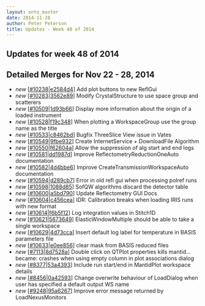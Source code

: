 ```yaml
---
layout: onto_master
date: 2014-11-28
author: Peter Peterson
title: Updates - Week 48 of 2014
---
```

Updates for week 48 of 2014
---------------------------

Detailed Merges for Nov 22 - 28, 2014
-------------------------------------
* *new* \[[#10238](http://trac.mantidproject.org/mantid/ticket/10238)\|[e2584d4](https://github.com/mantidproject/mantid/commit/e2584d4690d125e16d15dee447428a046a5f0643)\] Add plot buttons to new ReflGui
* *new* \[[#10283](http://trac.mantidproject.org/mantid/ticket/10283)\|[3562e89](https://github.com/mantidproject/mantid/commit/3562e896522d6d25022f031292261d1a02bd781e)\] Modify CrystalStructure to use space group and scatterers
* *new* \[[#10509](http://trac.mantidproject.org/mantid/ticket/10509)\|[1d93b66](https://github.com/mantidproject/mantid/commit/1d93b6693e20e9165b6e80e702803c99dcbf5574)\] Display more information about the origin of a loaded instrument
* *new* \[[#10528](http://trac.mantidproject.org/mantid/ticket/10528)\|[f19c348](https://github.com/mantidproject/mantid/commit/f19c348014223d06951406b97d88e47924772491)\] When plotting a WorkspaceGroup use the group name as the title
* *new* \[[#10533](http://trac.mantidproject.org/mantid/ticket/10533)\|[c8462bd](https://github.com/mantidproject/mantid/commit/c8462bd0bc6f3761314e755be268aba5dd0745d0)\] Bugfix ThreeSlice View issue in Vates
* *new* \[[#10549](http://trac.mantidproject.org/mantid/ticket/10549)\|[9fbe932](https://github.com/mantidproject/mantid/commit/9fbe93276b4e9fbcc8912a13f26d27eeade10aef)\] Create InternetService + DownloadFile Algorithm
* *new* \[[#10550](http://trac.mantidproject.org/mantid/ticket/10550)\|[f62604a](https://github.com/mantidproject/mantid/commit/f62604a1deb007df15e6036c74b6acef612de539)\] Allow the suppression of alg start and end logs
* *new* \[[#10581](http://trac.mantidproject.org/mantid/ticket/10581)\|[dd1987d](https://github.com/mantidproject/mantid/commit/dd1987d034da18af9d8bf815c398e3dd37602767)\] Improve ReflectometryReductionOneAuto documentation
* *new* \[[#10582](http://trac.mantidproject.org/mantid/ticket/10582)\|[4d4bbe6](https://github.com/mantidproject/mantid/commit/4d4bbe6c94a8595cca639f676cda3aed0ae5c908)\] Improve CreateTransmissionWorkspaceAuto documentation
* *new* \[[#10594](http://trac.mantidproject.org/mantid/ticket/10594)\|[d289cb7](https://github.com/mantidproject/mantid/commit/d289cb7b7cb96d910afdf85c2432a1ae7d6480e4)\] Error in old refl gui when processing polref runs
* *new* \[[#10598](http://trac.mantidproject.org/mantid/ticket/10598)\|[1088d85](https://github.com/mantidproject/mantid/commit/1088d8588b4923db18655d0bf44bf7c6912406f1)\] SofQW algorithms discard the detector table
* *new* \[[#10600](http://trac.mantidproject.org/mantid/ticket/10600)\|[a5bd790](https://github.com/mantidproject/mantid/commit/a5bd7908b7296b87ba3254fa46b5f3f86f1184db)\] Update Reflectometry GUI Docs
* *new* \[[#10604](http://trac.mantidproject.org/mantid/ticket/10604)\|[c456cea](https://github.com/mantidproject/mantid/commit/c456cea773e493f79131b13cf113dc720dc30566)\] IDR: Calibration breaks when loading IRIS runs with new format
* *new* \[[#10614](http://trac.mantidproject.org/mantid/ticket/10614)\|[f6b5f12](https://github.com/mantidproject/mantid/commit/f6b5f123a543d7c400c4145055bb892b7618c6cd)\] Log integration values in Stitch1D
* *new* \[[#10621](http://trac.mantidproject.org/mantid/ticket/10621)\|[5673649](https://github.com/mantidproject/mantid/commit/567364930e8af608fa86a127926418b4c1a1c98c)\] ElasticWindowMultiple should be able to take a single workspace
* *new* \[[#10629](http://trac.mantidproject.org/mantid/ticket/10629)\|[4d73cca](https://github.com/mantidproject/mantid/commit/4d73cca0df33b8d43886403e69a9dd87ed0c393e)\] Insert default log label for temperature in BASIS parameters file
* *new* \[[#10633](http://trac.mantidproject.org/mantid/ticket/10633)\|[e0ee856](https://github.com/mantidproject/mantid/commit/e0ee856828f5bfa92e9953d70f5123c7e734fea6)\] clear mask from BASIS reduced files
* *new* \[[#7113](http://trac.mantidproject.org/mantid/ticket/7113)\|[8d7528a](https://github.com/mantidproject/mantid/commit/8d7528a7023b82dc9413278ff2ab9a653472c719)\] Double click on QTPlot properties kills mantid...  became: crashes when using empty column in plot associations dialog
* *new* \[[#8377](http://trac.mantidproject.org/mantid/ticket/8377)\|[53a4393](https://github.com/mantidproject/mantid/commit/53a4393b84646bcddc112bf11b01083c683eaccd)\] Include run start/end in MantidPlot workspace details
* *new* \[[#8456](http://trac.mantidproject.org/mantid/ticket/8456)\|[0a42593](https://github.com/mantidproject/mantid/commit/0a42593060d580ba07b4e08e533444bd6d17335a)\] Change overwrite behaviour of LoadDialog when user has specified a default output WS name
* *new* \[[#9248](http://trac.mantidproject.org/mantid/ticket/9248)\|[95a6267](https://github.com/mantidproject/mantid/commit/95a62676ff04598d039a3b6789ed950ecd3e6b8f)\] Improve error message returned by LoadNexusMonitors
